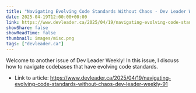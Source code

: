 ```yaml
---
title: "Navigating Evolving Code Standards Without Chaos - Dev Leader Weekly 91"
date: 2025-04-19T12:00:00+00:00
link: https://www.devleader.ca/2025/04/19/navigating-evolving-code-standards-without-chaos-dev-leader-weekly-91
showShare: false
showReadTime: false
thumbnail: images/misc.png
tags: ["devleader.ca"]
---
```

Welcome to another issue of Dev Leader Weekly! In this issue, I discuss how to navigate codebases that have evolving code standards.

- Link to article: https://www.devleader.ca/2025/04/19/navigating-evolving-code-standards-without-chaos-dev-leader-weekly-91